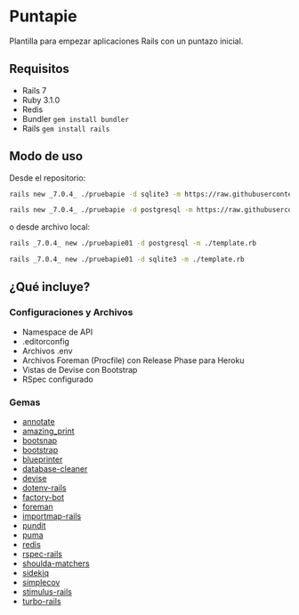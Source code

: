 # Puntapie

Plantilla para empezar aplicaciones Rails con un puntazo inicial.

## Requisitos

* Rails 7
* Ruby 3.1.0
* Redis
* Bundler `gem install bundler`
* Rails `gem install rails`

## Modo de uso

Desde el repositorio:

```bash
rails new _7.0.4_ ./pruebapie -d sqlite3 -m https://raw.githubusercontent.com/devaspros/puntapie/master/template.rb

rails new _7.0.4_ ./pruebapie -d postgresql -m https://raw.githubusercontent.com/devaspros/puntapie/master/template.rb
```

o desde archivo local:

```bash
rails _7.0.4_ new ./pruebapie01 -d postgresql -m ./template.rb

rails _7.0.4_ new ./pruebapie01 -d sqlite3 -m ./template.rb
```

## ¿Qué incluye?

### Configuraciones y Archivos

- Namespace de API
- .editorconfig
- Archivos .env
- Archivos Foreman (Procfile) con Release Phase para Heroku
- Vistas de Devise con Bootstrap
- RSpec configurado

### Gemas

- [annotate](https://github.com/ctran/annotate_models)
- [amazing_print](https://github.com/amazing-print/amazing_print)
- [bootsnap](https://github.com/shopify/bootsnap)
- [bootstrap](https://github.com/twbs/bootstrap-rubygem)
- [blueprinter](https://github.com/procore/blueprinter)
- [database-cleaner](https://github.com/DatabaseCleaner/database_cleaner)
- [devise](https://github.com/heartcombo/devise)
- [dotenv-rails](https://github.com/bkeepers/dotenv)
- [factory-bot](https://github.com/thoughtbot/factory_bot/)
- [foreman](https://github.com/ddollar/foreman)
- [importmap-rails](https://github.com/rails/importmap-rails)
- [pundit](https://github.com/varvet/pundit)
- [puma](https://github.com/puma/puma)
- [redis](https://github.com/redis/redis-rb)
- [rspec-rails](https://github.com/rspec/rspec-rails)
- [shoulda-matchers](https://github.com/thoughtbot/shoulda-matchers)
- [sidekiq](https://github.com/mperham/sidekiq)
- [simplecov](https://github.com/simplecov-ruby/simplecov)
- [stimulus-rails](https://github.com/hotwired/stimulus-rails)
- [turbo-rails](https://github.com/hotwired/turbo-rails)
